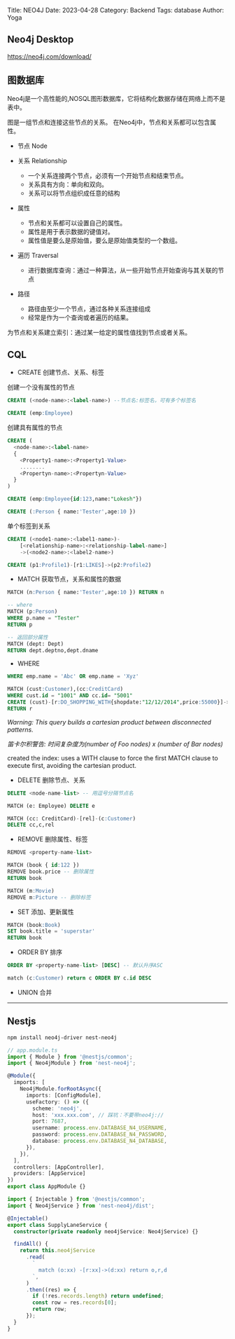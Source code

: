 Title: NEO4J
Date: 2023-04-28
Category: Backend
Tags: database
Author: Yoga

## Neo4j Desktop

https://neo4j.com/download/

## 图数据库

Neo4j是一个高性能的,NOSQL图形数据库，它将结构化数据存储在网络上而不是表中。

图是一组节点和连接这些节点的关系。 
在Neo4j中，节点和关系都可以包含属性。

* 节点 Node
* 关系 Relationship
    * 一个关系连接两个节点，必须有一个开始节点和结束节点。
    * 关系具有方向：单向和双向。
    * 关系可以将节点组织成任意的结构
* 属性
    * 节点和关系都可以设置自己的属性。
    * 属性是用于表示数据的键值对。
    * 属性值是要么是原始值，要么是原始值类型的一个数组。

* 遍历 Traversal
    * 进行数据库查询：通过一种算法，从一些开始节点开始查询与其关联的节点

* 路径
    * 路径由至少一个节点，通过各种关系连接组成
    * 经常是作为一个查询或者遍历的结果。

为节点和关系建立索引：通过某一给定的属性值找到节点或者关系。

## CQL

* CREATE 创建节点、关系、标签

创建一个没有属性的节点
```SQL
CREATE (<node-name>:<label-name>) --节点名:标签名，可有多个标签名

CREATE (emp:Employee)
```
创建具有属性的节点
```SQL
CREATE (
  <node-name>:<label-name>
  { 	
    <Property1-name>:<Property1-Value>
    ........
    <Propertyn-name>:<Propertyn-Value>
  }
)

CREATE (emp:Employee{id:123,name:"Lokesh"})

CREATE (:Person { name:'Tester',age:10 })
```
单个标签到关系
```SQL
CREATE (<node1-name>:<label1-name>)-
	[<relationship-name>:<relationship-label-name>]
	->(<node2-name>:<label2-name>)

CREATE (p1:Profile1)-[r1:LIKES]->(p2:Profile2)
```

* MATCH 获取节点，关系和属性的数据

```SQL
MATCH (n:Person { name:'Tester',age:10 }) RETURN n

-- where
MATCH (p:Person)
WHERE p.name = "Tester"
RETURN p

-- 返回部分属性
MATCH (dept: Dept)
RETURN dept.deptno,dept.dname
```

* WHERE

```SQL
WHERE emp.name = 'Abc' OR emp.name = 'Xyz'

MATCH (cust:Customer),(cc:CreditCard) 
WHERE cust.id = "1001" AND cc.id= "5001" 
CREATE (cust)-[r:DO_SHOPPING_WITH{shopdate:"12/12/2014",price:55000}]->(cc) 
RETURN r
```
_Warning: 
This query builds a cartesian product between disconnected patterns._

_笛卡尔积警告: 时间复杂度为(number of Foo nodes) x (number of Bar nodes)_

created the index: uses a WITH clause to force the first MATCH clause to execute first, avoiding the cartesian product.

* DELETE 删除节点、关系

```SQL
DELETE <node-name-list> -- 用逗号分隔节点名

MATCH (e: Employee) DELETE e

MATCH (cc: CreditCard)-[rel]-(c:Customer) 
DELETE cc,c,rel
```

* REMOVE 删除属性、标签

```SQL
REMOVE <property-name-list>

MATCH (book { id:122 })
REMOVE book.price -- 删除属性
RETURN book

MATCH (m:Movie) 
REMOVE m:Picture -- 删除标签
```

* SET 添加、更新属性

```SQL
MATCH (book:Book)
SET book.title = 'superstar'
RETURN book
```

* ORDER BY 排序

```SQL
ORDER BY <property-name-list> [DESC] -- 默认升序ASC

match (c:Customer) return c ORDER BY c.id DESC
```

* UNION 合并

---
## Nestjs

```bash
npm install neo4j-driver nest-neo4j
```

```ts
// app.module.ts
import { Module } from '@nestjs/common';
import { Neo4jModule } from 'nest-neo4j';

@Module({
  imports: [
    Neo4jModule.forRootAsync({
      imports: [ConfigModule],
      useFactory: () => ({
        scheme: 'neo4j',
        host: 'xxx.xxx.com', // 踩坑：不要带neo4j://
        port: 7687,
        username: process.env.DATABASE_N4_USERNAME,
        password: process.env.DATABASE_N4_PASSWORD,
        database: process.env.DATABASE_N4_DATABASE,
      }),
    }),
  ],
  controllers: [AppController],
  providers: [AppService]
})
export class AppModule {}
```

```ts
import { Injectable } from '@nestjs/common';
import { Neo4jService } from 'nest-neo4j/dist';

@Injectable()
export class SupplyLaneService {
  constructor(private readonly neo4jService: Neo4jService) {}

  findAll() {
    return this.neo4jService
      .read(
        `
          match (o:xx) -[r:xx]->(d:xx) return o,r,d
        `,
      )
      .then((res) => {
        if (!res.records.length) return undefined;
        const row = res.records[0];
        return row;
      });
  }
}

```